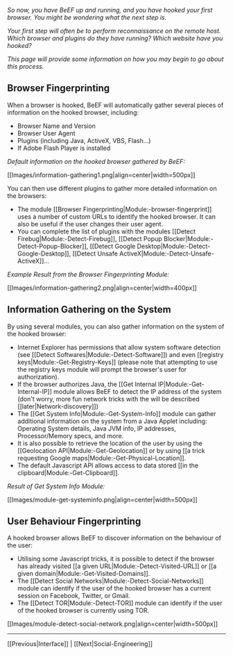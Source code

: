 _So now, you have BeEF up and running, and you have hooked your first browser. You might be wondering what the next step is._

_Your first step will often be to perform reconnaissance on the remote host. Which browser and plugins do they have running? Which website have you hooked?_

_This page will provide some information on how you may begin to go about this process._

## Browser Fingerprinting

When a browser is hooked, BeEF will automatically gather several pieces of information on the hooked browser, including:

* Browser Name and Version
* Browser User Agent
* Plugins (including Java, ActiveX, VBS, Flash...)
* If Adobe Flash Player is installed

_Default information on the hooked browser gathered by BeEF:_

[[Images/information-gathering1.png|align=center|width=500px]]

You can then use different plugins to gather more detailed information on the browsers:
* The module [[Browser Fingerprinting|Module:-browser-fingerprint]] uses a number of custom URLs to identify the hooked browser. It can also be useful if the user changes their user agent.
* You can complete the list of plugins with the modules [[Detect Firebug|Module:-Detect-Firebug]], [[Detect Popup Blocker|Module:-Detect-Popup-Blocker]], [[Detect Google Desktop|Module:-Detect-Google-Desktop]], [[Detect Unsafe ActiveX|Module:-Detect-Unsafe-ActiveX]]...

_Example Result from the Browser Fingerprinting Module:_

[[Images/information-gathering2.png|align=center|width=400px]]

## Information Gathering on the System

By using several modules, you can also gather information on the system of the hooked browser:
* Internet Explorer has permissions that allow system software detection (see [[Detect Softwares|Module:-Detect-Software]]) and even [[registry keys|Module:-Get-Registry-Keys]] (please note that attempting to use the registry keys module will prompt the browser's user for authorization).
* If the browser authorizes Java, the [[Get Internal IP|Module:-Get-Internal-IP]] module allows BeEF to detect the IP address of the system (don't worry, more fun network tricks with the will be described [[later|Network-discovery]])
* The [[Get System Info|Module:-Get-System-Info]] module can gather additional information on the system from a Java Applet including: Operating System details, Java JVM info, IP addresses, Processor/Memory specs, and more.
* It is also possible to retrieve the location of the user by using the [[Geolocation API|Module:-Get-Geolocation]] or by using [[a trick requesting Google maps|Module:-Get-Physical-Location]].
* The default Javascript API allows access to data stored [[in the clipboard|Module:-Get-Clipboard]].

_Result of Get System Info Module:_

[[Images/module-get-systeminfo.png|align=center|width=500px]]


## User Behaviour Fingerprinting

A hooked browser allows BeEF to discover information on the behaviour of the user:
* Utilising some Javascript tricks, it is possible to detect if the browser has already visited [[a given URL|Module:-Detect-Visited-URL]] or [[a given domain|Module:-Get-Visited-Domains]].
* The [[Detect Social Networks|Module:-Detect-Social-Networks]] module can identify if the user of the hooked browser has a current session on Facebook, Twitter, or Gmail.
* The [[Detect TOR|Module:-Detect-TOR]] module can identify if the user of the hooked browser is currently using TOR.

[[Images/module-detect-social-network.png|align=center|width=500px]]

***
[[Previous|Interface]] | [[Next|Social-Engineering]]